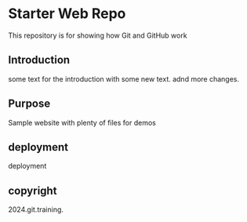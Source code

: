 # Starter Web Repo

This repository is for showing how Git and GitHub work

## Introduction
some text for the introduction with some new text.
adnd more changes.

## Purpose

Sample website with plenty of files for demos 


## deployment

deployment

## copyright
2024.git.training.